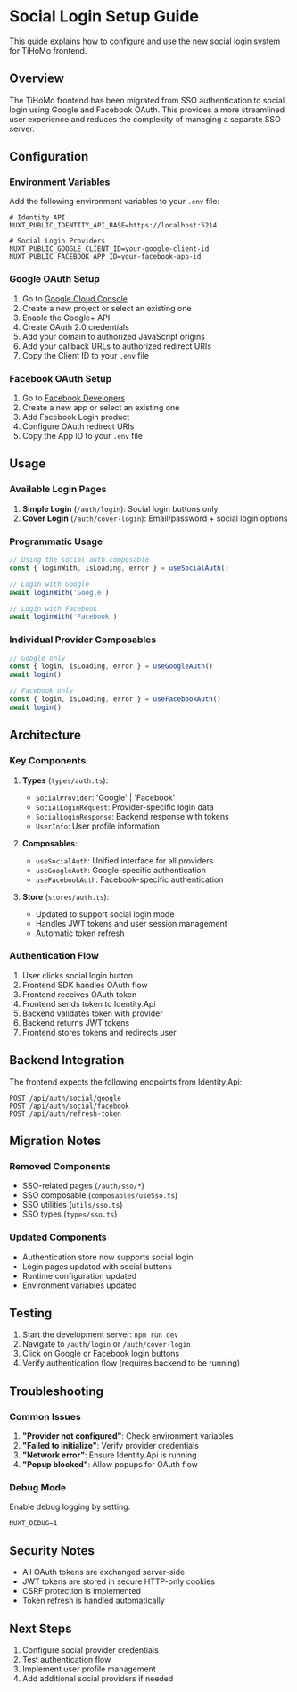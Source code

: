 # Social Login Setup Guide

This guide explains how to configure and use the new social login system for TiHoMo frontend.

## Overview

The TiHoMo frontend has been migrated from SSO authentication to social login using Google and Facebook OAuth. This provides a more streamlined user experience and reduces the complexity of managing a separate SSO server.

## Configuration

### Environment Variables

Add the following environment variables to your `.env` file:

```env
# Identity API
NUXT_PUBLIC_IDENTITY_API_BASE=https://localhost:5214

# Social Login Providers
NUXT_PUBLIC_GOOGLE_CLIENT_ID=your-google-client-id
NUXT_PUBLIC_FACEBOOK_APP_ID=your-facebook-app-id
```

### Google OAuth Setup

1. Go to [Google Cloud Console](https://console.cloud.google.com/)
2. Create a new project or select an existing one
3. Enable the Google+ API
4. Create OAuth 2.0 credentials
5. Add your domain to authorized JavaScript origins
6. Add your callback URLs to authorized redirect URIs
7. Copy the Client ID to your `.env` file

### Facebook OAuth Setup

1. Go to [Facebook Developers](https://developers.facebook.com/)
2. Create a new app or select an existing one
3. Add Facebook Login product
4. Configure OAuth redirect URIs
5. Copy the App ID to your `.env` file

## Usage

### Available Login Pages

1. **Simple Login** (`/auth/login`): Social login buttons only
2. **Cover Login** (`/auth/cover-login`): Email/password + social login options

### Programmatic Usage

```typescript
// Using the social auth composable
const { loginWith, isLoading, error } = useSocialAuth()

// Login with Google
await loginWith('Google')

// Login with Facebook
await loginWith('Facebook')
```

### Individual Provider Composables

```typescript
// Google only
const { login, isLoading, error } = useGoogleAuth()
await login()

// Facebook only
const { login, isLoading, error } = useFacebookAuth()
await login()
```

## Architecture

### Key Components

1. **Types** (`types/auth.ts`):
   - `SocialProvider`: 'Google' | 'Facebook'
   - `SocialLoginRequest`: Provider-specific login data
   - `SocialLoginResponse`: Backend response with tokens
   - `UserInfo`: User profile information

2. **Composables**:
   - `useSocialAuth`: Unified interface for all providers
   - `useGoogleAuth`: Google-specific authentication
   - `useFacebookAuth`: Facebook-specific authentication

3. **Store** (`stores/auth.ts`):
   - Updated to support social login mode
   - Handles JWT tokens and user session management
   - Automatic token refresh

### Authentication Flow

1. User clicks social login button
2. Frontend SDK handles OAuth flow
3. Frontend receives OAuth token
4. Frontend sends token to Identity.Api
5. Backend validates token with provider
6. Backend returns JWT tokens
7. Frontend stores tokens and redirects user

## Backend Integration

The frontend expects the following endpoints from Identity.Api:

```
POST /api/auth/social/google
POST /api/auth/social/facebook
POST /api/auth/refresh-token
```

## Migration Notes

### Removed Components

- SSO-related pages (`/auth/sso/*`)
- SSO composable (`composables/useSso.ts`)
- SSO utilities (`utils/sso.ts`)
- SSO types (`types/sso.ts`)

### Updated Components

- Authentication store now supports social login
- Login pages updated with social buttons
- Runtime configuration updated
- Environment variables updated

## Testing

1. Start the development server: `npm run dev`
2. Navigate to `/auth/login` or `/auth/cover-login`
3. Click on Google or Facebook login buttons
4. Verify authentication flow (requires backend to be running)

## Troubleshooting

### Common Issues

1. **"Provider not configured"**: Check environment variables
2. **"Failed to initialize"**: Verify provider credentials
3. **"Network error"**: Ensure Identity.Api is running
4. **"Popup blocked"**: Allow popups for OAuth flow

### Debug Mode

Enable debug logging by setting:
```env
NUXT_DEBUG=1
```

## Security Notes

- All OAuth tokens are exchanged server-side
- JWT tokens are stored in secure HTTP-only cookies
- CSRF protection is implemented
- Token refresh is handled automatically

## Next Steps

1. Configure social provider credentials
2. Test authentication flow
3. Implement user profile management
4. Add additional social providers if needed
